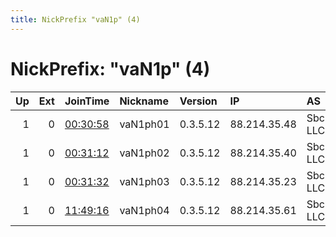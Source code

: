 ```yaml
---
title: NickPrefix "vaN1p" (4)
---
```


# NickPrefix: "vaN1p" (4)

|   Up |   Ext | JoinTime                                                                                            | Nickname   | Version   | IP           | AS          | CC   |   ORp |   Dirp | OS    | Contact                             |   eFamMembers |
|-----:|------:|:----------------------------------------------------------------------------------------------------|:-----------|:----------|:-------------|:------------|:-----|------:|-------:|:------|:------------------------------------|--------------:|
|    1 |     0 | [00:30:58](https://metrics.torproject.org/rs.html#details/83AC6BE9DD0AE8071AB0831306D0D71C1043B0D3) | vaN1ph01   | 0.3.5.12  | 88.214.35.48 | Sbcloud LLC | ru   |   443 |     80 | Linux | artyomfyodorov.inbox at google mail |             5 |
|    1 |     0 | [00:31:12](https://metrics.torproject.org/rs.html#details/1474512E689C11CD97FD7272DFC5930112A3F3DF) | vaN1ph02   | 0.3.5.12  | 88.214.35.40 | Sbcloud LLC | ru   |   443 |     80 | Linux | artyomfyodorov.inbox at google mail |             5 |
|    1 |     0 | [00:31:32](https://metrics.torproject.org/rs.html#details/4959FFC244C4B4EBF9BDE8832858345A08B30F20) | vaN1ph03   | 0.3.5.12  | 88.214.35.23 | Sbcloud LLC | ru   |   443 |     80 | Linux | artyomfyodorov.inbox at google mail |             5 |
|    1 |     0 | [11:49:16](https://metrics.torproject.org/rs.html#details/7AFF9D47EB77388698E59E425D166B99D3CE3098) | vaN1ph04   | 0.3.5.12  | 88.214.35.61 | Sbcloud LLC | ru   |   443 |     80 | Linux | artyomfyodorov.inbox at google mail |             5 |

